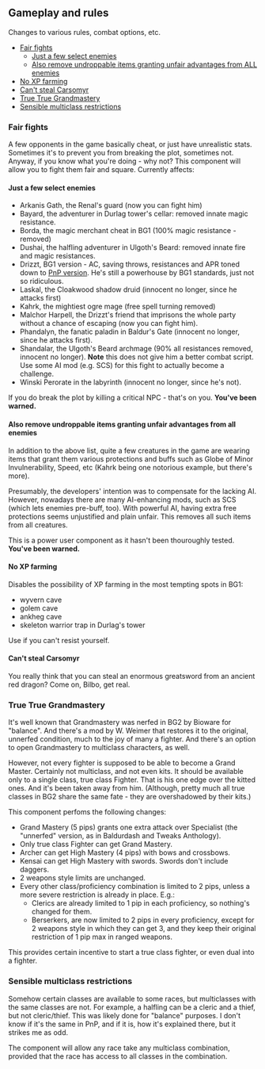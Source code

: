 ## Gameplay and rules

Changes to various rules, combat options, etc.

- [Fair fights](#fair-fights)
  - [Just a few select enemies](#just-a-few-select-enemies)
  - [Also remove undroppable items granting unfair advantages from ALL enemies](#also-remove-undroppable-items-granting-unfair-advantages-from-all-enemies)
- [No XP farming](#no-xp-farming)
- [Can't steal Carsomyr](#cant-steal-carsomyr)
- [True True Grandmastery](#true-true-grandmastery)
- [Sensible multiclass restrictions](#sensible-multiclass-restrictions)

### Fair fights

A few opponents in the game basically cheat, or just have unrealistic stats. Sometimes it's to prevent you from breaking the plot, sometimes not. Anyway, if you know what you're doing - why not? This component will allow you to fight them fair and square. Currently affects:

#### Just a few select enemies

- Arkanis Gath, the Renal's guard (now you can fight him)
- Bayard, the adventurer in Durlag tower's cellar: removed innate magic resistance.
- Borda, the magic merchant cheat in BG1 (100% magic resistance - removed)
- Dushai, the halfling adventurer in Ulgoth's Beard: removed innate fire and magic resistances.
- Drizzt, BG1 version - AC, saving throws, resistances and APR toned down to [PnP version](http://www.candlekeep.com/library/articles/drizzt-2nd.htm). He's still a powerhouse by BG1 standards, just not so ridiculous.
- Laskal, the Cloakwood shadow druid (innocent no longer, since he attacks first)
- Kahrk, the mightiest ogre mage (free spell turning removed)
- Malchor Harpell, the Drizzt's friend that imprisons the whole party without a chance of escaping (now you can fight him).
- Phandalyn, the fanatic paladin in Baldur's Gate (innocent no longer, since he attacks first).
- Shandalar, the Ulgoth's Beard archmage (90% all resistances removed, innocent no longer).
  **Note** this does not give him a better combat script. Use some AI mod (e.g. SCS) for this fight to actually become a challenge.
- Winski Perorate in the labyrinth (innocent no longer, since he's not).

If you do break the plot by killing a critical NPC - that's on you. **You've been warned.**

#### Also remove undroppable items granting unfair advantages from all enemies

In addition to the above list, quite a few creatures in the game are wearing items that grant them various protections and buffs such as Globe of Minor Invulnerability, Speed, etc (Kahrk being one notorious example, but there's more).

Presumably, the developers' intention was to compensate for the lacking AI. However, nowadays there are many AI-enhancing mods, such as SCS (which lets enemies pre-buff, too). With powerful AI, having extra free protections seems unjustified and plain unfair. This removes all such items from all creatures.

This is a power user component as it hasn't been thouroughly tested. **You've been warned.**

#### No XP farming

Disables the possibility of XP farming in the most tempting spots in BG1:

- wyvern cave
- golem cave
- ankheg cave
- skeleton warrior trap in Durlag's tower

Use if you can't resist yourself.

#### Can't steal Carsomyr

You really think that you can steal an enormous greatsword from an ancient red dragon? Come on, Bilbo, get real.

### True True Grandmastery

It's well known that Grandmastery was nerfed in BG2 by Bioware for "balance". And there's a mod by W. Weimer that restores it to the original, unnerfed condition, much to the joy of many a fighter. And there's an option to open Grandmastery to multiclass characters, as well.

However, not every fighter is supposed to be able to become a Grand Master. Certainly not multiclass, and not even kits. It should be available only to a single class, true class Fighter. That is his one edge over the kitted ones. And it's been taken away from him. (Although, pretty much all true classes in BG2 share the same fate - they are overshadowed by their kits.)

This component perfoms the following changes:

- Grand Mastery (5 pips) grants one extra attack over Specialist (the "unnerfed" version, as in Baldurdash and Tweaks Anthology).
- Only true class Fighter can get Grand Mastery.
- Archer can get High Mastery (4 pips) with bows and crossbows.
- Kensai can get High Mastery with swords. Swords don't include daggers.
- 2 weapons style limits are unchanged.
- Every other class/proficiency combination is limited to 2 pips, unless a more severe restriction is already in place. E.g.:
  - Clerics are already limited to 1 pip in each proficiency, so nothing's changed for them.
  - Berserkers, are now limited to 2 pips in every proficiency, except for 2 weapons style in which they can get 3, and they keep their original restriction of 1 pip max in ranged weapons.

This provides certain incentive to start a true class fighter, or even dual into a fighter.

### Sensible multiclass restrictions

Somehow certain classes are available to some races, but multiclasses with the same classes are not. For example, a halfling can be a cleric and a thief, but not cleric/thief. This was likely done for "balance" purposes. I don't know if it's the same in PnP, and if it is, how it's explained there, but it strikes me as odd.

The component will allow any race take any multiclass combination, provided that the race has access to all classes in the combination.
